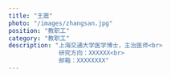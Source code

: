 ```yaml
---
title: "王震"
photo: "/images/zhangsan.jpg"
position: "教职工"
category: "教职工"
description: "上海交通大学医学博士，主治医师<br>
              研究方向：XXXXXX<br>
              邮箱：XXXXXXXX"
---
```


